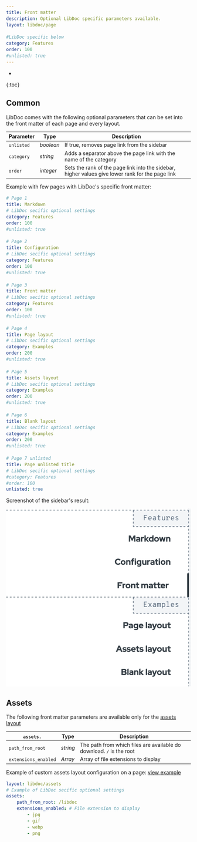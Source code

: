 ```yaml
---
title: Front matter
description: Optional LibDoc specific parameters available.
layout: libdoc/page

#LibDoc specific below
category: Features
order: 100
#unlisted: true
---
```

* 
{:toc}

## Common

LibDoc comes with the following optional parameters that can be set into the front matter of each page and every layout.

| Parameter | Type | Description |
| - | - | - |
| `unlisted` | *boolean* | If true, removes page link from the sidebar |
| `category` | *string* | Adds a separator above the page link with the name of the category |
| `order` | *integer* | Sets the rank of the page link into the sidebar, higher values give lower rank for the page link |

Example with few pages with LibDoc's specific front matter:

```yaml
# Page 1
title: Markdown
# LibDoc secific optional settings
category: Features
order: 100
#unlisted: true

# Page 2
title: Configuration
# LibDoc secific optional settings
category: Features
order: 100
#unlisted: true

# Page 3
title: Front matter
# LibDoc secific optional settings
category: Features
order: 100
#unlisted: true

# Page 4
title: Page layout
# LibDoc secific optional settings
category: Examples
order: 200
#unlisted: true

# Page 5
title: Assets layout
# LibDoc secific optional settings
category: Examples
order: 200
#unlisted: true

# Page 6
title: Blank layout
# LibDoc secific optional settings
category: Examples
order: 200
#unlisted: true

# Page 7 unlisted
title: Page unlisted title
# LibDoc secific optional settings
#category: Features
#order: 100
unlisted: true
```
Screenshot of the sidebar's result:

![Example of category and order settings](libdoc/img/order-and-category.webp)

## Assets

The following front matter parameters are available only for the [assets layout](libdoc-layouts.html#assets)

| `assets.` | Type | Description |
| - | - | - |
| `path_from_root` | *string* | The path from which files are available do download. `/` is the root |
| `extensions_enabled` | *Array* | Array of file extensions to display |

Example of custom assets layout configuration on a page: [view example](libdoc-layout-assets-alt.html)

```yaml
layout: libdoc/assets
# Example of LibDoc secific optional settings
assets:
    path_from_root: /libdoc
    extensions_enabled: # File extension to display
        - jpg
        - gif
        - webp
        - png
```